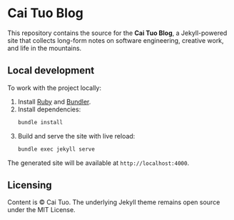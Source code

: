 # Cai Tuo Blog

This repository contains the source for the **Cai Tuo Blog**, a Jekyll-powered site that collects long-form notes on software engineering, creative work, and life in the mountains.

## Local development

To work with the project locally:

1. Install [Ruby](https://www.ruby-lang.org/) and [Bundler](https://bundler.io/).
2. Install dependencies:
   ```bash
   bundle install
   ```
3. Build and serve the site with live reload:
   ```bash
   bundle exec jekyll serve
   ```

The generated site will be available at `http://localhost:4000`.

## Licensing

Content is © Cai Tuo. The underlying Jekyll theme remains open source under the MIT License.
